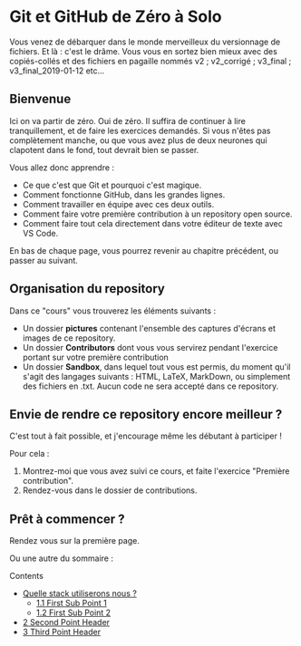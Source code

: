 # Git et GitHub de Zéro à Solo

Vous venez de débarquer dans le monde merveilleux du versionnage de fichiers. Et là : c'est le drâme. Vous vous en sortez bien mieux avec des copiés-collés et des fichiers en pagaille nommés v2 ; v2_corrigé ; v3_final ; v3_final_2019-01-12 etc...

## Bienvenue <a id="Bienvenu"></a>

Ici on va partir de zéro. Oui de zéro. Il suffira de continuer à lire tranquillement, et de faire les exercices demandés. Si vous n'êtes pas complètement manche, ou que vous avez plus de deux neurones qui clapotent dans le fond, tout devrait bien se passer.

Vous allez donc apprendre : 

- Ce que c'est que Git et pourquoi c'est magique.
- Comment fonctionne GitHub, dans les grandes lignes.
- Comment travailler en équipe avec ces deux outils.
- Comment faire votre première contribution à un repository open source.
- Comment faire tout cela directement dans votre éditeur de texte avec VS Code.

En bas de chaque page, vous pourrez revenir au chapitre précédent, ou passer au suivant.



## Organisation du repository

Dans ce "cours" vous trouverez les éléments suivants : 

- Un dossier **pictures** contenant l'ensemble des captures d'écrans et images de ce repository.
- Un dossier **Contributors** dont vous vous servirez pendant l'exercice portant sur votre première contribution
- Un dossier **Sandbox**, dans lequel tout vous est permis, du moment qu'il s'agit des langages suivants : HTML, LaTeX, MarkDown, ou simplement des fichiers en .txt. Aucun code ne sera accepté dans ce repository.



## Envie de rendre ce repository  encore meilleur ?

C'est tout à fait possible, et j'encourage même les débutant à participer !

Pour cela : 

1. Montrez-moi que vous avez suivi ce cours, et faite l'exercice "Première contribution".
2. Rendez-vous dans le dossier de contributions.



## Prêt à commencer ?

Rendez vous sur la première page.

Ou une autre du sommaire : 



<div id="toc_container">
<p class="toc_title">Contents</p>
<ul class="toc_list">
  <li><a href="01-Stack.md">Quelle stack utiliserons nous ?</a>
  <ul>
    <li><a href="#First_Sub_Point_1">1.1 First Sub Point 1</a></li>
    <li><a href="#First_Sub_Point_2">1.2 First Sub Point 2</a></li>
  </ul>
</li>
<li><a href="#Second_Point_Header">2 Second Point Header</a></li>
<li><a href="#Third_Point_Header">3 Third Point Header</a></li>
</ul>
</div>

